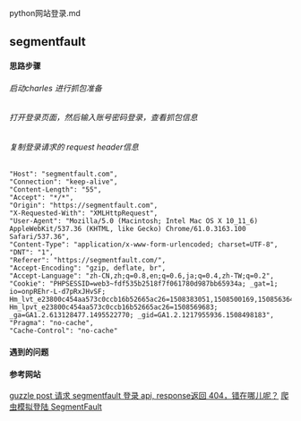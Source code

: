 python网站登录.md

## segmentfault

#### 思路步骤

###### 启动charles 进行抓包准备 

###### 打开登录页面，然后输入账号密码登录，查看抓包信息

###### 复制登录请求的 request header信息
```
"Host": "segmentfault.com",
"Connection": "keep-alive",
"Content-Length": "55",
"Accept": "*/*",
"Origin": "https://segmentfault.com",
"X-Requested-With": "XMLHttpRequest",
"User-Agent": "Mozilla/5.0 (Macintosh; Intel Mac OS X 10_11_6) AppleWebKit/537.36 (KHTML, like Gecko) Chrome/61.0.3163.100 Safari/537.36",
"Content-Type": "application/x-www-form-urlencoded; charset=UTF-8",
"DNT": "1",
"Referer": "https://segmentfault.com/",
"Accept-Encoding": "gzip, deflate, br",
"Accept-Language": "zh-CN,zh;q=0.8,en;q=0.6,ja;q=0.4,zh-TW;q=0.2",
"Cookie": "PHPSESSID=web3~fdf535b2518f7f061780d987bb65934a; _gat=1; io=onpREhr-L-d7pRxJHvSF; Hm_lvt_e23800c454aa573c0ccb16b52665ac26=1508383051,1508500169,1508563643,1508565378; Hm_lpvt_e23800c454aa573c0ccb16b52665ac26=1508569683; _ga=GA1.2.613128477.1495522770; _gid=GA1.2.1217955936.1508498183",
"Pragma": "no-cache",
"Cache-Control": "no-cache"
```

#### 遇到的问题


#### 参考网站

[guzzle post 请求 segmentfault 登录 api, response返回 404，错在哪儿呢？](https://segmentfault.com/q/1010000009734004) 
[爬虫模拟登陆 SegmentFault](http://www.voidcn.com/article/p-hqajlhtu-c.html)

